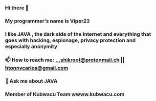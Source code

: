 ### Hi there 👋
### My programmer's name is Viper23 

### I like JAVA , the dark side of the internet and everything that goes with hacking, espionage, privacy protection and especially anonymity

### 📫 How to reach me: ...shikroot@protonmail.ch || htonnycarlos@gmail.com
### 💬 Ask me about  JAVA
### Member of Kubwacu Team wwww.kubwacu.com
<!--
**tonycarlin2306/tonycarlin2306** is a ✨ _special_ ✨ repository because its `README.md` (this file) appears on your GitHub profile.

Here are some ideas to get you started:

- 🔭 I’m currently working on ...
- 🌱 I’m currently learning ..Django and some others library in python like matplolib cryptography ....
 👯 I’m looking to collaborate on ...
- 🤔 I’m looking for help with ...
- 💬 Ask me about ...
- 📫 How to reach me: ...shikroot@protonmail.ch
- 😄 Pronouns: ...
- ⚡ Fun fact: ...
-->
